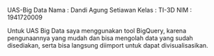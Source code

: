 UAS-Big Data
Nama : Dandi Agung Setiawan
Kelas : TI-3D
NIM : 1941720009

Untuk UAS Big Data saya menggunakan tool BigQuery, karena pengunaannya yang mudah dan bisa mengolah data yang sudah disediakan, serta bisa langsung diimport untuk dapat divisualisasikan.